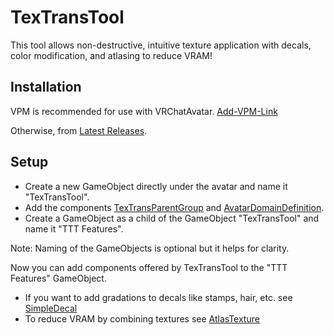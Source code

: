 # TexTransTool

This tool allows non-destructive, intuitive texture application with decals, color modification, and atlasing to reduce VRAM!

## Installation

VPM is recommended for use with VRChatAvatar. [Add-VPM-Link](https://vpm.rs64.net/add-repo)

Otherwise, from [Latest Releases](https://github.com/SASIKI-64892/TexTransTool/releases/latest).


## Setup

- Create a new GameObject directly under the avatar and name it "TexTransTool".
- Add the components [TexTransParentGroup](Manual_EN/TexTransParentGroup.md) and [AvatarDomainDefinition](Manual_EN/AvatarMaterialDomain.md).
- Create a GameObject as a child of the GameObject "TexTransTool" and name it "TTT Features".

Note: Naming of the GameObjects is optional but it helps for clarity.


Now you can add components offered by TexTransTool to the "TTT Features" GameObject.

- If you want to add gradations to decals like stamps, hair, etc. see [SimpleDecal](Manual_EN/SimpleDecal.md)
- To reduce VRAM by combining textures see [AtlasTexture](Manual_EN/AtlasTexture.md)
